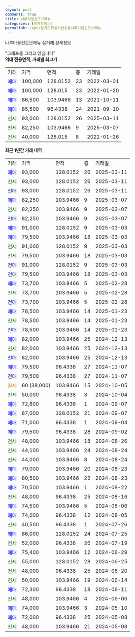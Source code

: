 ```yaml
---
layout: post
comments: true
title: 나루마을신도브래뉴
categories: [아파트정보]
permalink: /apt/경기도화성시반송동나루마을신도브래뉴
---
```


나루마을신도브래뉴 실거래 상세정보

<script type="text/javascript">
  google.charts.load('current', {'packages':['line', 'corechart']});
  google.charts.setOnLoadCallback(drawChart);

  function drawChart() {
    var data = new google.visualization.DataTable();
    data.addColumn('date', '거래일');
    data.addColumn('number', "매매");
    data.addColumn('number', "전세");
    data.addColumn('number', "전매");

    data.addRows([[new Date(Date.parse("2025-03-11")), 93000, null, null], [new Date(Date.parse("2025-03-11")), null, 93000, null], [new Date(Date.parse("2025-03-11")), null, null, 93000], [new Date(Date.parse("2025-03-07")), 82250, null, null], [new Date(Date.parse("2025-03-07")), null, 82250, null], [new Date(Date.parse("2025-03-07")), null, null, 82250], [new Date(Date.parse("2025-03-03")), 91000, null, null], [new Date(Date.parse("2025-03-03")), 79500, null, null], [new Date(Date.parse("2025-03-03")), null, 91000, null], [new Date(Date.parse("2025-03-03")), null, 79500, null], [new Date(Date.parse("2025-03-03")), null, null, 91000], [new Date(Date.parse("2025-03-03")), null, null, 79500], [new Date(Date.parse("2025-02-28")), 73700, null, null], [new Date(Date.parse("2025-02-28")), null, 73700, null], [new Date(Date.parse("2025-02-28")), null, null, 73700], [new Date(Date.parse("2025-01-23")), 78500, null, null], [new Date(Date.parse("2025-01-23")), null, 78500, null], [new Date(Date.parse("2025-01-23")), null, null, 78500], [new Date(Date.parse("2024-12-13")), 82000, null, null], [new Date(Date.parse("2024-12-13")), null, 82000, null], [new Date(Date.parse("2024-12-13")), null, null, 82000], [new Date(Date.parse("2024-11-07")), 79500, null, null], [new Date(Date.parse("2024-11-07")), null, null, 79500], [new Date(Date.parse("2024-10-05")), null, null, null], [new Date(Date.parse("2024-10-04")), null, 50000, null], [new Date(Date.parse("2024-09-07")), 72600, null, null], [new Date(Date.parse("2024-09-07")), 87000, null, null], [new Date(Date.parse("2024-09-04")), 71000, null, null], [new Date(Date.parse("2024-09-02")), 79500, null, null], [new Date(Date.parse("2024-08-26")), null, 48000, null], [new Date(Date.parse("2024-08-24")), null, 44100, null], [new Date(Date.parse("2024-08-24")), null, 44000, null], [new Date(Date.parse("2024-08-23")), 79000, null, null], [new Date(Date.parse("2024-08-23")), 80500, null, null], [new Date(Date.parse("2024-08-22")), 70500, null, null], [new Date(Date.parse("2024-08-16")), null, 48000, null], [new Date(Date.parse("2024-08-06")), 74500, null, null], [new Date(Date.parse("2024-08-05")), 74000, null, null], [new Date(Date.parse("2024-07-26")), null, 40500, null], [new Date(Date.parse("2024-07-25")), 86000, null, null], [new Date(Date.parse("2024-07-19")), null, 52000, null], [new Date(Date.parse("2024-06-29")), 75400, null, null], [new Date(Date.parse("2024-06-25")), null, 55000, null], [new Date(Date.parse("2024-06-20")), null, 48000, null], [new Date(Date.parse("2024-06-14")), null, 50000, null], [new Date(Date.parse("2024-06-11")), 72300, null, null], [new Date(Date.parse("2024-06-06")), null, 48000, null], [new Date(Date.parse("2024-05-10")), 74000, null, null], [new Date(Date.parse("2024-05-08")), 72000, null, null], [new Date(Date.parse("2024-05-08")), null, 48000, null]]);

    var options = {
      hAxis: {
        format: 'yyyy/MM/dd'
      },    
      lineWidth: 0,
      pointsVisible: true,    
      title: '최근 1년간 유형별 실거래가 분포',
      legend: { position: 'bottom' }
    };

    var formatter = new google.visualization.NumberFormat({pattern:'###,###'} );
    formatter.format(data, 1);
    formatter.format(data, 2);
    
    setTimeout(function() {
        var chart = new google.visualization.LineChart(document.getElementById('columnchart_material'));
        chart.draw(data, (options));
        document.getElementById('loading').style.display = 'none';
    }, 200);
  }
</script>


<div id="loading" style="z-index:20; display: block; margin-left: 0px">"그래프를 그리고 있습니다"</div>
<div id="columnchart_material" style="width: 95%; margin-left: 0px; display: block"></div>
<!-- contents start -->
<b>역대 전용면적, 거래별 최고가</b>
<table class="sortable">
    <tr>
      <td>거래</td>
      <td>가격</td>
      <td>면적</td>
      <td>층</td>
      <td>거래일</td>
    </tr>
        <tr>
          <td><a style="color: blue">매매</a></td>
          <td>100,000</td>
          <td>128.0152</td>
          <td>23</td>
          <td>2022-03-01</td>
        </tr>            <tr>
          <td><a style="color: blue">매매</a></td>
          <td>100,000</td>
          <td>128.015</td>
          <td>23</td>
          <td>2022-01-20</td>
        </tr>            <tr>
          <td><a style="color: blue">매매</a></td>
          <td>86,500</td>
          <td>103.9466</td>
          <td>13</td>
          <td>2021-10-11</td>
        </tr>            <tr>
          <td><a style="color: blue">매매</a></td>
          <td>85,500</td>
          <td>96.4338</td>
          <td>24</td>
          <td>2021-09-10</td>
        </tr>        
        <tr>
              <td><a style="color: darkgreen">전세</a></td>
              <td>93,000</td>
              <td>128.0152</td>
              <td>26</td>
              <td>2025-03-11</td>
            </tr>            <tr>
              <td><a style="color: darkgreen">전세</a></td>
              <td>82,250</td>
              <td>103.9466</td>
              <td>9</td>
              <td>2025-03-07</td>
            </tr>            <tr>
              <td><a style="color: darkgreen">전세</a></td>
              <td>40,000</td>
              <td>128.015</td>
              <td>8</td>
              <td>2022-01-26</td>
            </tr>        
    
</table>

<b>최근 1년간 거래 내역</b>

<table class="sortable">
    <tr>
      <td>거래</td>
      <td>가격</td>
      <td>면적</td>
      <td>층</td>
      <td>거래일</td>
    </tr>
    <tr>
      <td><a style="color: blue">매매</a></td>
      <td>93,000</td>
      <td>128.0152</td>
      <td>26</td>
      <td>2025-03-11</td>
    </tr>          <tr>
      <td><a style="color: darkgreen">전세</a></td>
      <td>93,000</td>
      <td>128.0152</td>
      <td>26</td>
      <td>2025-03-11</td>
    </tr>          <tr>
      <td><a style="color: darkblue">전매</a></td>
      <td>93,000</td>
      <td>128.0152</td>
      <td>26</td>
      <td>2025-03-11</td>
    </tr>          <tr>
      <td><a style="color: blue">매매</a></td>
      <td>82,250</td>
      <td>103.9466</td>
      <td>9</td>
      <td>2025-03-07</td>
    </tr>          <tr>
      <td><a style="color: darkgreen">전세</a></td>
      <td>82,250</td>
      <td>103.9466</td>
      <td>9</td>
      <td>2025-03-07</td>
    </tr>          <tr>
      <td><a style="color: darkblue">전매</a></td>
      <td>82,250</td>
      <td>103.9466</td>
      <td>9</td>
      <td>2025-03-07</td>
    </tr>          <tr>
      <td><a style="color: blue">매매</a></td>
      <td>91,000</td>
      <td>128.0152</td>
      <td>9</td>
      <td>2025-03-03</td>
    </tr>          <tr>
      <td><a style="color: blue">매매</a></td>
      <td>79,500</td>
      <td>103.9466</td>
      <td>18</td>
      <td>2025-03-03</td>
    </tr>          <tr>
      <td><a style="color: darkgreen">전세</a></td>
      <td>91,000</td>
      <td>128.0152</td>
      <td>9</td>
      <td>2025-03-03</td>
    </tr>          <tr>
      <td><a style="color: darkgreen">전세</a></td>
      <td>79,500</td>
      <td>103.9466</td>
      <td>18</td>
      <td>2025-03-03</td>
    </tr>          <tr>
      <td><a style="color: darkblue">전매</a></td>
      <td>91,000</td>
      <td>128.0152</td>
      <td>9</td>
      <td>2025-03-03</td>
    </tr>          <tr>
      <td><a style="color: darkblue">전매</a></td>
      <td>79,500</td>
      <td>103.9466</td>
      <td>18</td>
      <td>2025-03-03</td>
    </tr>          <tr>
      <td><a style="color: blue">매매</a></td>
      <td>73,700</td>
      <td>103.9466</td>
      <td>5</td>
      <td>2025-02-28</td>
    </tr>          <tr>
      <td><a style="color: darkgreen">전세</a></td>
      <td>73,700</td>
      <td>103.9466</td>
      <td>5</td>
      <td>2025-02-28</td>
    </tr>          <tr>
      <td><a style="color: darkblue">전매</a></td>
      <td>73,700</td>
      <td>103.9466</td>
      <td>5</td>
      <td>2025-02-28</td>
    </tr>          <tr>
      <td><a style="color: blue">매매</a></td>
      <td>78,500</td>
      <td>103.9466</td>
      <td>14</td>
      <td>2025-01-23</td>
    </tr>          <tr>
      <td><a style="color: darkgreen">전세</a></td>
      <td>78,500</td>
      <td>103.9466</td>
      <td>14</td>
      <td>2025-01-23</td>
    </tr>          <tr>
      <td><a style="color: darkblue">전매</a></td>
      <td>78,500</td>
      <td>103.9466</td>
      <td>14</td>
      <td>2025-01-23</td>
    </tr>          <tr>
      <td><a style="color: blue">매매</a></td>
      <td>82,000</td>
      <td>103.9466</td>
      <td>25</td>
      <td>2024-12-13</td>
    </tr>          <tr>
      <td><a style="color: darkgreen">전세</a></td>
      <td>82,000</td>
      <td>103.9466</td>
      <td>25</td>
      <td>2024-12-13</td>
    </tr>          <tr>
      <td><a style="color: darkblue">전매</a></td>
      <td>82,000</td>
      <td>103.9466</td>
      <td>25</td>
      <td>2024-12-13</td>
    </tr>          <tr>
      <td><a style="color: blue">매매</a></td>
      <td>79,500</td>
      <td>96.4338</td>
      <td>27</td>
      <td>2024-11-07</td>
    </tr>          <tr>
      <td><a style="color: darkblue">전매</a></td>
      <td>79,500</td>
      <td>96.4338</td>
      <td>27</td>
      <td>2024-11-07</td>
    </tr>          <tr>
      <td><a style="color: darkgoldenrod">월세</a></td>
      <td>60 (38,000)</td>
      <td>103.9466</td>
      <td>15</td>
      <td>2024-10-05</td>
    </tr>          <tr>
      <td><a style="color: darkgreen">전세</a></td>
      <td>50,000</td>
      <td>96.4338</td>
      <td>3</td>
      <td>2024-10-04</td>
    </tr>          <tr>
      <td><a style="color: blue">매매</a></td>
      <td>72,600</td>
      <td>96.4338</td>
      <td>1</td>
      <td>2024-09-07</td>
    </tr>          <tr>
      <td><a style="color: blue">매매</a></td>
      <td>87,000</td>
      <td>128.0152</td>
      <td>21</td>
      <td>2024-09-07</td>
    </tr>          <tr>
      <td><a style="color: blue">매매</a></td>
      <td>71,000</td>
      <td>96.4338</td>
      <td>1</td>
      <td>2024-09-04</td>
    </tr>          <tr>
      <td><a style="color: blue">매매</a></td>
      <td>79,500</td>
      <td>96.4338</td>
      <td>28</td>
      <td>2024-09-02</td>
    </tr>          <tr>
      <td><a style="color: darkgreen">전세</a></td>
      <td>48,000</td>
      <td>103.9466</td>
      <td>18</td>
      <td>2024-08-26</td>
    </tr>          <tr>
      <td><a style="color: darkgreen">전세</a></td>
      <td>44,100</td>
      <td>103.9466</td>
      <td>24</td>
      <td>2024-08-24</td>
    </tr>          <tr>
      <td><a style="color: darkgreen">전세</a></td>
      <td>44,000</td>
      <td>103.9466</td>
      <td>8</td>
      <td>2024-08-24</td>
    </tr>          <tr>
      <td><a style="color: blue">매매</a></td>
      <td>79,000</td>
      <td>103.9466</td>
      <td>20</td>
      <td>2024-08-23</td>
    </tr>          <tr>
      <td><a style="color: blue">매매</a></td>
      <td>80,500</td>
      <td>103.9466</td>
      <td>22</td>
      <td>2024-08-23</td>
    </tr>          <tr>
      <td><a style="color: blue">매매</a></td>
      <td>70,500</td>
      <td>103.9466</td>
      <td>1</td>
      <td>2024-08-22</td>
    </tr>          <tr>
      <td><a style="color: darkgreen">전세</a></td>
      <td>48,000</td>
      <td>96.4338</td>
      <td>25</td>
      <td>2024-08-16</td>
    </tr>          <tr>
      <td><a style="color: blue">매매</a></td>
      <td>74,500</td>
      <td>103.9466</td>
      <td>5</td>
      <td>2024-08-06</td>
    </tr>          <tr>
      <td><a style="color: blue">매매</a></td>
      <td>74,000</td>
      <td>96.4338</td>
      <td>12</td>
      <td>2024-08-05</td>
    </tr>          <tr>
      <td><a style="color: darkgreen">전세</a></td>
      <td>40,500</td>
      <td>96.4338</td>
      <td>1</td>
      <td>2024-07-26</td>
    </tr>          <tr>
      <td><a style="color: blue">매매</a></td>
      <td>86,000</td>
      <td>128.0152</td>
      <td>24</td>
      <td>2024-07-25</td>
    </tr>          <tr>
      <td><a style="color: darkgreen">전세</a></td>
      <td>52,000</td>
      <td>96.4338</td>
      <td>26</td>
      <td>2024-07-19</td>
    </tr>          <tr>
      <td><a style="color: blue">매매</a></td>
      <td>75,400</td>
      <td>103.9466</td>
      <td>12</td>
      <td>2024-06-29</td>
    </tr>          <tr>
      <td><a style="color: darkgreen">전세</a></td>
      <td>55,000</td>
      <td>128.0152</td>
      <td>28</td>
      <td>2024-06-25</td>
    </tr>          <tr>
      <td><a style="color: darkgreen">전세</a></td>
      <td>48,000</td>
      <td>96.4338</td>
      <td>25</td>
      <td>2024-06-20</td>
    </tr>          <tr>
      <td><a style="color: darkgreen">전세</a></td>
      <td>50,000</td>
      <td>103.9466</td>
      <td>19</td>
      <td>2024-06-14</td>
    </tr>          <tr>
      <td><a style="color: blue">매매</a></td>
      <td>72,300</td>
      <td>96.4338</td>
      <td>18</td>
      <td>2024-06-11</td>
    </tr>          <tr>
      <td><a style="color: darkgreen">전세</a></td>
      <td>48,000</td>
      <td>103.9466</td>
      <td>4</td>
      <td>2024-06-06</td>
    </tr>          <tr>
      <td><a style="color: blue">매매</a></td>
      <td>74,000</td>
      <td>103.9466</td>
      <td>3</td>
      <td>2024-05-10</td>
    </tr>          <tr>
      <td><a style="color: blue">매매</a></td>
      <td>72,000</td>
      <td>96.4338</td>
      <td>25</td>
      <td>2024-05-08</td>
    </tr>          <tr>
      <td><a style="color: darkgreen">전세</a></td>
      <td>48,000</td>
      <td>103.9466</td>
      <td>21</td>
      <td>2024-05-08</td>
    </tr>      </table>
<!-- contents end -->    

